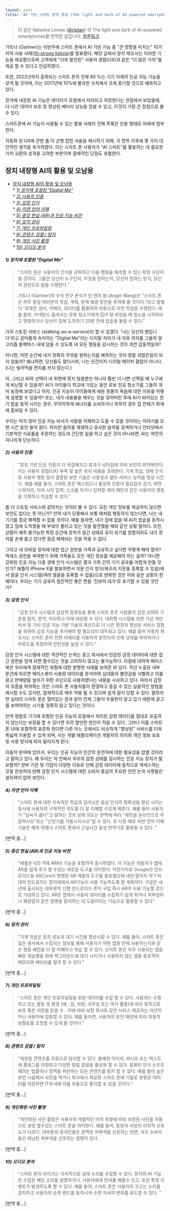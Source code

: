 ```yaml
---
layout: post
title: "AI 기반 스마트 폰의 명암 (The light and dark of AI-powered smartphones)"
---
```


> 이 글은  Natasha Lomas ([@riptari](https://twitter.com/riptari)) 의 The light and dark of AI-powered smartphones를 번역한 글입니다. [원문링크](https://techcrunch.com/2018/01/06/the-light-and-dark-of-ai-powered-smartphones/)


가트너 (Gartner)는 이번주에 스마트 폰에서 AI 기반 기능 중 "큰 영향을 미치는" 10가지의 사용 사례([10-strong listicle](https://www.gartner.com/document/3840591))를 발표했다. 해당 글에서 장치 제조사는 이러한 기능을 제공함으로써 고객에게 "더욱 발전된" 사용자 경험(UX)과 같은 "더 많은 가치"를 제공 할 수 있다고 언급하였다.

또한, 2022년까지 출하되는 스마트 폰의 전체 80 %는 기기 자체의 인공 지능 기능을 갖게 될 것이며, 이는 2017년에 10%에 불과한 수치에서 크게 증가할 것으로 예측하고 있다.

장치에 내장된 AI 기능은 데이터가 로컬에서 처리되고 저장된다는 관점에서 보았을때, 더 나은 데이터 보호 및 향상된 배터리 성능을 얻을 수 있고, 이것이 가장 큰 장점으로 볼 수 있다.

스마트폰에 AI 기능이 사용될 수 있는 활용 사례의 전체 목록은 인용 형태로 아래에 첨부한다.

자동화 된 UX에 관한 좀 더 균형 잡힌 서술을 제시하기 위해, 각 항목 이후에 몇 가지 대안적인 생각을 추가하였다. 이는 스마트 폰 사용자가 "AI 스마트"를 활용하는 데 필요한 가치 교환의 성격을 고려한 부분이며 잠재적인 단점도 포함한다.

## 장치 내장형 AI의 활용 및 오남용
* [장치 내장형 AI의 활용 및 오남용](#장치-내장형-ai의-활용-및-오남용)<br/>
			* [*1) 장치에 포함된 "Digital Me"*](#1-장치에-포함된-digital-me)<br/>
			* [*2) 사용자 인증*](#2-사용자-인증)<br/>
			* [*3) 감정 인식*](#3-감정-인식)<br/>
			* [*4) 자연 언어 이해*](#4-자연-언어-이해)<br/>
			* [*5) 증강 현실 (AR)과 인공 지능 비전*](#5-증강-현실-ar과-인공-지능-비전)<br/>
			* [*6) 장치 관리*](#6-장치-관리)<br/>
			* [*7) 개인 프로파일링*](#7-개인-프로파일링)<br/>
			* [*8) 콘텐츠 검열 / 탐지*](#8-콘텐츠-검열-탐지)<br/>
			* [*9) 개인 사진 촬영*](#9-개인-사진-촬영)<br/>
			* [*10) 오디오 분석*](#10-오디오-분석)


#### *1) 장치에 포함된 "Digital Me"*
><p>"스마트 폰은 사용자의 인식을 강화하고 다음 행동을 예측할 수 있는 확장 수단이 될 것이다. 그들은 당신이 누구인지, 무엇을 원하는지, 당신이 원하는 방식, 당신의 권한으로 일을 수행한다."</p>
><p>가트너 (Gartner)의 수석 연구 분석가 인 앤지 왕 (Angie Wang)은 "스마트 폰은 하루 종일 여러분의 학습, 계획, 문제 해결 방안을 추적해 줄 것이다."라고 말했다."로봇은 센서, 카메라, 데이터를 활용하여 자동으로 이런 작업을 수행한다. 예를 들어, 커넥틷드 홈에서는 로봇 청소기에게 집이 텅 비었을 때 청소를 시작하라고 명령하거나 당신이 집에 도착하기 20분 전에 밥솥을 돌릴 수 있다."</p>

가히 스토킹 서비스 (stalking-as-a-service)라 할 수 있겠다. '나는 당신의 팬입니다'라고 감미롭게 속삭이는 "Digital Me"라는 디지털 자아가 내 자유 의지를 그들의 알고리즘 블랙박스 내에 담을 수 있도록 내 모든 행동을 감시하는 것이 과연 감동적일까?

아니면, 어떤 순간에 내가 정확히 무엇을 원하는지를 예측하는 것이 정말 귀찮은일이 되지 않을까? 왜냐하면, 당신들도 알다시피, 나는 인간이지 디지털 페이퍼 클립이 아니다. (나는 빌어먹을 편지를 쓰지 않는다.)

아, 그리고 AI의 선택이 내 취향에 맞지 않을뿐만 아니라 훨씬 더 나쁜 선택일 때 누구에게 비난할 수 있을까? AI가 아이들이 학교에 가있는 동안 로보 진공 청소기를 그들의 개미 농장에 보냈다고 하자, 인공 지능이 아이들에게 애완 동물의 죽음에 대한 이유를 어떻게 설명할 수 있을까? 또는, 내가 내용물을 채우는 것을 잊어버린 후에 AI가 비어있는 전기 밥솥 동작 시키는 경우, 무의미하게 에너지를 소비하거나 최악의 경우 집 전체가 화재에 휩싸일 수 있다.

우리는 머지 않아 인공 지능 비서가 사람을 이해하고 도울 수 있을 것이라는 이야기를 오랜 시간 동안 들어 왔다. 하지만 음악을 재생하고 유사한 음악을 검색하거나 인터넷에서 기본적인 식료품을 주문하는 정도의 간단한 일을 하고 싶은 것이 아니라면, AI는 여전히 지나치게 단순하다.

#### *2) 사용자 인증*
>"암호 기반 단순 인증이 더 복잡해지고 효과가 낮아짐에 따라 보안이 취약해진다. 이는 사용자 경험(UX) 부족 및 높은 유지 비용을 초래한다. 기계 학습, 생체 인식 및 사용자 행동 등이 결합된 보안 기술은 사용성과 셀프-서비스 능력을 향상 시킨다. 예를  예를 들어, 스마트 폰은 패스워드나 활성화 인증이 필요없이 걷기, 화면 스와이프, 터치 시의 압력, 스크롤 하거나 입력할 때의 패턴과 같은 사용자의 행동을 기록하고 학습할 수 있다."

좀 더 스토킹 서비스와 같아지는 것이라 볼 수 있다. 모든 개인 정보를 제공하지 않으면 보안도 없다는 뜻 아닌가? 만약 내가 당황해서 보통 때처럼 행동하지 않는다면, 나는 내 기기를 잠금 해제할 수 없을 것이다. 예를 들자면, 내가 집에 없을 때 AI가 밥솥을 동작시켰고 집에 도착했을 때 부엌이 불타고 있는 것을 발견했을 때와 같은 상황 말이다. 또한, 상황이 예측 불가능한 특정 순간에 장치가 잠긴 상태로 유지 되기를 원할지라도 내가 장치를 손에 들고 있다면 잠금 해제되는 것을 막을 수 없다.

그리고 내 모바일 장치에 대한 접근 권한을 가족과 공유하고 싶다면 어떻게 해야 할까? 액세스 권한을 부여받기 위해 가족들도 모든 개인 정보를 제공해야 하는 걸까? 아니면 강화된 인공 지능 다중 생체 인식 시스템은 결국 가족 간의 기기 공유를 어렵게 만들 것인가? 애플이 iPhone X을 발표하면서 지문 인식 방식(복수의 지문을 등록할 수 있음)에서 얼굴 인식 시스템(여러 얼굴을 등록할 수 없음)으로 변화한 것은 이와 같은 상황의 한 예이다. 우리는 기기 공유의 점진적인 좋은 면을 '진보의 대가'로 포기할 수 있을 것인가?

#### *3) 감정 인식*
>"감정 인식 시스템과 감성적 컴퓨팅을 통해 스마트 폰은 사람들의 감정 상태와 기분을 탐지, 분석, 처리하고 이에 대응할 수 있다. 대화형 시스템을 위한 가상 개인 비서 및 기타 인공 지능 기반 기술의 확산으로 더 나은 환경과 향상된 서비스 경험을 위하여 감성 지능을 추가해야 할 필요성이 대두되고 있다. 예를 들어 자동차 제조사는 스마트 폰의 전면 카메라를 사용하여 운전자의 신체 상태를 파악하거나 피로도를 측정하여 안전성을 높일 수 있다."

감정 인식 시스템에 대한 객관적인 논의는 광고 회사에서 민감한 감정 데이터에 대한 접근 권한을 얻게 되면 할수있는 것을 고려하지 않고는 불가능하다. 이점에 대하여 페이스북은 우리에게 잠재적인 위험에 대한 분명한 사례를 보여준 바 있다. 작년 누출된 내부 문건에 따르면 페이스북이 사용량 데이터를 분석하여 십대들의 불안감을 식별하고 이를 광고 판매량을 높이기 위한 수단으로 사용하였다는 내용을 시사하고 있다. 따라서 감정의 흐름을 파악하는 것은 스마트 폰 사용자들이 환영하고 즐길 수 있는 실용적인 방법을 제시할 수도 있지만, 잠재적으로 매우 악용 될 수 있으며 쉽게 잠식 당할 수 있다. 말하자면 십대의 스마트 폰은 열려있는 문과 같이 언제 그들이 우울한지 알고 있기 때문에 광고를 보여야하는 시기를 정확히 알고 있다는 것이다.

만약 정말로 기기에 포함된 인공 지능이 로컬에서 처리된 감정 데이터를 절대로 유출하지 않는다는 보장을 할 수 있다면 우려 할만한 원인이 적을 수 있다. 그러나 이를 스마트 폰 UI에 포함하여 표준화 한다면 다른 어느 곳에서도 비슷하게 "향상된" 서비스를 더욱 폭넓게 이용할 수 있게 되며, 이는 개별 애플리케이션 개발자의 의지와 개인 정보 보호 및 사용 방식에 따라 달라지게 된다.

자동차 분야에 있어서, 우리는 인공 지능이 인간의 운전자에 대한 필요성을 없앨 것이라고 말하고 있다. 왜 우리는 차 안에서 우리의 감정 상태를 감시하는 인공 지능 장치가 필요할까? 정부 기관 및 기업이 다양한 이유로 인해 감정 데이터에 동적으로 액세스하는 것을 찬성하데 반해 감정 인식 시스템에 대한 소비자 중심의 주요한 안전 논의 사항들은 설득력이 없어 보인다.

#### *4) 자연 언어 이해*
>"스마트 폰에 대한 지속적인 학습과 딥러닝은 음성 인식의 정확성을 향상 시키는 동시에 사용자의 구체적인 의도를 더 잘 이해할 수있게 해준다. 예를 들어 사용자가 "날씨가 춥다"고 말하는 것의 실제 의도는 문맥에 따라 "재킷을 온라인으로 주문하시오"또는 "난방기를 가동시키시오"일 수 있다. 또 다른 예로 자연 언어 이해 기술은 해외 여행시 스마트 폰에서 근실시간 음성 번역기로 활용될 수 있다. "

[번역 중...]

#### *5) 증강 현실 (AR)과 인공 지능 비전*
>"애플은 iOS 11에 ARKit 기능을 포함하여 출시하였다. 이 기능은 개발자가 앱에 AR을 쉽게 추가 할 수있는 새로운 도구를 의미한다. 마찬가지로 Google은 안드로이드용 ARCore라 명명된 AR 개발자 도구를 발표했으며 내년 말까지 약 1 억대의 안드로이드 장치에에서 AR기능이 사용 가능하도록 할 계획이다. 구글은 내년에 출시되는 대부분의 신형 안드로이드 폰이 구입 즉시 AR이 사용 가능할 것으로 기대하고 있다. AR은 앱에서 사용자 데이터를 수집하기 쉽게 하거나 피부암이나 췌장암과 같은 질병을 탐지하는 데 도움이되는 기능으로 활용할 수 있다"

[번역 중...]

#### *6) 장치 관리*
>"기계 학습은 장치 성능과 대기 시간을 향상시킬 수 있다. 예를 들어, 스마트 폰은 많은 센서에서 수집되는 정보를 통해 사용자가 어떤 앱을 언제 사용하는지와 같은 행동 패턴을 더 잘 이해하고 학습 할 수 있다. 스마트 폰은 자주 사용되는 앱을 빠른 재실행을 위해 백그라운드에 대기 시키거나 사용하지 않는 앱을 ​​종료하여 메모리와 배터리를 절약 할 수 있다."

[번역 중...]

#### *7) 개인 프로파일링*
>"스마트 폰은 개인 프로파일링을 위한 데이터를 수집 할 수 있다. 사용자는 수행하고 있는 활동 및 환경 (예 : 집, 차량, 사무실 또는 여가 활동)에 따라 동적으로 보호 혹은 지원을 받을 수 . 이에 따라 보험 회사와 같은 서비스 제공자는  자산이 아닌 사용자에 집중할 수 있다. 예를 들자면, 사용자의 운전 패턴에 따라 자동차 보험료를 조정할 수 있게 될 것이다."

[번역 중...]

#### *8) 콘텐츠 검열 / 탐지*
>"제한된 콘텐츠를 자동으로 탐지할 수 있다. 불쾌한 이미지, 비디오 또는 텍스트에 플래그를 지정하고 다양한 알림 알람을 활성화 할 수 있다. 컴퓨터 인식 소프트웨어는 법률이나 정책을 위반하는 모든 콘텐츠를 탐지 할 수 있다. 예를 들어 높은 보안 시설에서 사진을 찍거나 회사에서 제공된 스마트 폰에 기밀로 분류된 데이터를 저장하면 IT부서에 이를 자동으로 통지할 수 있을 것이다."

[번역 중...]

#### *9) 개인화된 사진 촬영*
>"개인화된 사진 촬영은 사용자의 개별적인 미적 취향에 따라 보정된 사진을 자동으로 생성 할수있는 스마트 폰을 의미한다. 예를 들어, 동양과 서양의 미학적 선호도가 다르다. 대부분의 중국인들은 창백한 피부색을 선호하는 반면, 서구 소비자들은 태닝한 피부색을 선호하는 경향이 있다.

[번역 중...]

#### *10) 오디오 분석*
>"스마트 폰의 마이크는 지속적으로 실제 소리를 수집할 수 있다. 장치의 AI 기능은 수집된 해당 소리를 설명하거나, 사용자에게 안내를 해줄수 있고, 또한 특정 이벤트가 발생하도록 할 수 있다. 예를 들어, 스마트 폰은 사용자의 코고는 소리를 감지하고 사용자의 손목 밴드를 동작시켜 수면 자세의 변화를 유도할 수 있다. "

[번역 중...]
